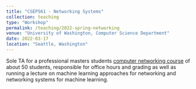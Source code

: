 ```yaml
---
title: "CSEP561 - Networking Systems"
collection: teaching
type: "Workshop"
permalink: /teaching/2022-spring-networking
venue: "University of Washington, Computer Science Department"
date: 2022-03-17
location: "Seattle, Washington"
---
```


Sole TA for a professional masters students [computer networking course](https://courses.cs.washington.edu/courses/csep561/22sp/) of about 50 students, responsible for office hours and grading as well as running a lecture on machine learning approaches for
networking and networking systems for machine learning.
